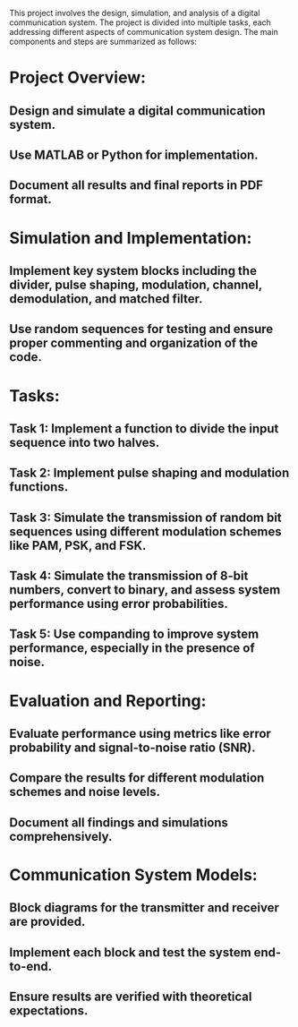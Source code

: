 This project involves the design, simulation, and analysis of a digital communication system. The project is divided into multiple tasks, each addressing different aspects of communication system design. The main components and steps are summarized as follows:

# Project Overview:

## Design and simulate a digital communication system.
## Use MATLAB or Python for implementation.
## Document all results and final reports in PDF format.


# Simulation and Implementation:

## Implement key system blocks including the divider, pulse shaping, modulation, channel, demodulation, and matched filter.
## Use random sequences for testing and ensure proper commenting and organization of the code.

# Tasks:

## Task 1: Implement a function to divide the input sequence into two halves.
## Task 2: Implement pulse shaping and modulation functions.
## Task 3: Simulate the transmission of random bit sequences using different modulation schemes like PAM, PSK, and FSK.
## Task 4: Simulate the transmission of 8-bit numbers, convert to binary, and assess system performance using error probabilities.
## Task 5: Use companding to improve system performance, especially in the presence of noise.

# Evaluation and Reporting:

## Evaluate performance using metrics like error probability and signal-to-noise ratio (SNR).
## Compare the results for different modulation schemes and noise levels.
## Document all findings and simulations comprehensively.

# Communication System Models:

## Block diagrams for the transmitter and receiver are provided.
## Implement each block and test the system end-to-end.
## Ensure results are verified with theoretical expectations.
